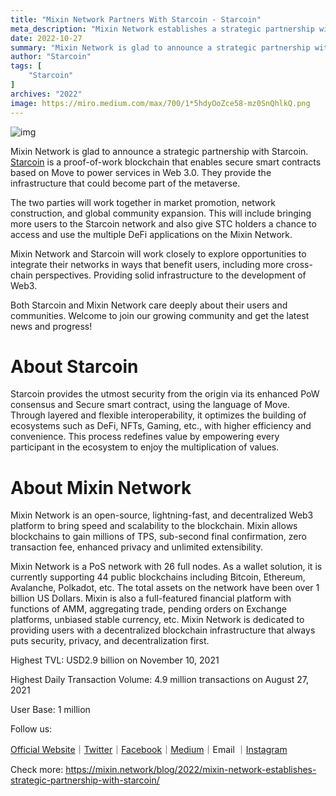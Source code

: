 ```yaml
---
title: "Mixin Network Partners With Starcoin - Starcoin"
meta_description: "Mixin Network establishes a strategic partnership with Starcoin to innovate blockchain technologies."
date: 2022-10-27
summary: "Mixin Network is glad to announce a strategic partnership with Starcoin. Starcoin is a proof-of-work blockchain that enables secure smart contracts based on Move to power services in Web 3.0..."
author: "Starcoin"
tags: [
    "Starcoin"
]
archives: "2022"
image: https://miro.medium.com/max/700/1*5hdyOoZce58-mz0SnQhlkQ.png
---
```


![img](https://miro.medium.com/max/700/1*5hdyOoZce58-mz0SnQhlkQ.png)

Mixin Network is glad to announce a strategic partnership with Starcoin. [Starcoin](https://starcoin.org/en/) is a proof-of-work blockchain that enables secure smart contracts based on Move to power services in Web 3.0. They provide the infrastructure that could become part of the metaverse.

The two parties will work together in market promotion, network construction, and global community expansion. This will include bringing more users to the Starcoin network and also give STC holders a chance to access and use the multiple DeFi applications on the Mixin Network.

Mixin Network and Starcoin will work closely to explore opportunities to integrate their networks in ways that benefit users, including more cross-chain perspectives. Providing solid infrastructure to the development of Web3.

Both Starcoin and Mixin Network care deeply about their users and communities. Welcome to join our growing community and get the latest news and progress!

# About Starcoin

Starcoin provides the utmost security from the origin via its enhanced PoW consensus and Secure smart contract, using the language of Move. Through layered and flexible interoperability, it optimizes the building of ecosystems such as DeFi, NFTs, Gaming, etc., with higher efficiency and convenience. This process redefines value by empowering every participant in the ecosystem to enjoy the multiplication of values.

# About Mixin Network

Mixin Network is an open-source, lightning-fast, and decentralized Web3 platform to bring speed and scalability to the blockchain. Mixin allows blockchains to gain millions of TPS, sub-second final confirmation, zero transaction fee, enhanced privacy and unlimited extensibility.

Mixin Network is a PoS network with 26 full nodes. As a wallet solution, it is currently supporting 44 public blockchains including Bitcoin, Ethereum, Avalanche, Polkadot, etc. The total assets on the network have been over 1 billion US Dollars. Mixin is also a full-featured financial platform with functions of AMM, aggregating trade, pending orders on Exchange platforms, unbiased stable currency, etc. Mixin Network is dedicated to providing users with a decentralized blockchain infrastructure that always puts security, privacy, and decentralization first.

Highest TVL: USD2.9 billion on November 10, 2021

Highest Daily Transaction Volume: 4.9 million transactions on August 27, 2021

User Base: 1 million

Follow us:

[Official Website](https://mixin.one/)｜[Twitter](https://twitter.com/Mixin_Network)｜[Facebook](https://www.facebook.com/MixinNetwork)｜[Medium](https://medium.com/mixinnetwork)｜Email ｜[Instagram](https://instagram.com/mixinnetwork)

Check more: <https://mixin.network/blog/2022/mixin-network-establishes-strategic-partnership-with-starcoin/>
